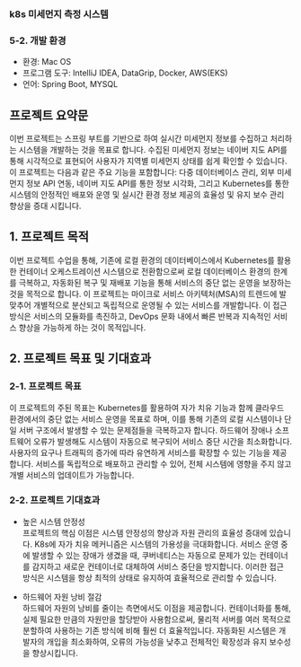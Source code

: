 
### k8s 미세먼지 측정 시스템   

### 5-2. 개발 환경
- 환경: Mac OS
- 프로그램 도구: IntelliJ IDEA, DataGrip, Docker, AWS(EKS)
- 언어: Spring Boot, MYSQL



## 프로젝트 요약문

이번 프로젝트는 스프링 부트를 기반으로 하여 실시간 미세먼지 정보를 수집하고 처리하는 시스템을 개발하는 것을 목표로 합니다. 수집된 미세먼지 정보는 네이버 지도 API를 통해 시각적으로 표현되어 사용자가 지역별 미세먼지 상태를 쉽게 확인할 수 있습니다. 이 프로젝트는 다음과 같은 주요 기능을 포함합니다: 다중 데이터베이스 관리, 외부 미세먼지 정보 API 연동, 네이버 지도 API를 통한 정보 시각화, 그리고 Kubernetes를 통한 시스템의 안정적인 배포와 운영 및 실시간 환경 정보 제공의 효율성 및 유지 보수 관리 향상을 증대 시킵니다.



## 1. 프로젝트 목적

이번 프로젝트 수업을 통해, 기존에 로컬 환경의 데이터베이스에서 Kubernetes를 활용한 컨테이너 오케스트레이션 시스템으로 전환함으로써 로컬 데이터베이스 환경의 한계를 극복하고, 자동화된 복구 및 재배포 기능을 통해 서비스의 중단 없는 운영을 보장하는 것을 목적으로 합니다. 이 프로젝트는 마이크로 서비스 아키텍처(MSA)의 트렌드에 발맞추어 개별적으로 분산되고 독립적으로 운영될 수 있는 서비스를 개발합니다. 이 접근 방식은 서비스의 모듈화를 촉진하고, DevOps 문화 내에서 빠른 반복과 지속적인 서비스 향상을 가능하게 하는 것이 목적입니다.

## 2. 프로젝트 목표 및 기대효과

### 2-1. 프로젝트 목표

이 프로젝트의 주된 목표는 Kubernetes를 활용하여 자가 치유 기능과 함께 클라우드 환경에서의 중단 없는 서비스 운영을 목표로 하며, 이를 통해 기존의 로컬 시스템이나 단일 서버 구조에서 발생할 수 있는 문제점들을 극복하고자 합니다. 하드웨어 장애나 소프트웨어 오류가 발생해도 시스템이 자동으로 복구되어 서비스 중단 시간을 최소화합니다. 사용자의 요구나 트래픽의 증가에 따라 유연하게 서비스를 확장할 수 있는 기능을 제공합니다. 서비스를 독립적으로 배포하고 관리할 수 있어, 전체 시스템에 영향을 주지 않고 개별 서비스의 업데이트가 가능합니다.

### 2-2. 프로젝트 기대효과

- 높은 시스템 안정성  
프로젝트의 핵심 이점은 시스템 안정성의 향상과 자원 관리의 효율성 증대에 있습니다. K8s에 자가 치유 메커니즘은 시스템의 가용성을 극대화합니다. 서비스 운영 중에 발생할 수 있는 장애가 생겼을 때, 쿠버네티스는 자동으로 문제가 있는 컨테이너를 감지하고 새로운 컨테이너로 대체하여 서비스 중단을 방지합니다. 이러한 접근 방식은 시스템을 항상 최적의 상태로 유지하여 효율적으로 관리할 수 있습니다.

- 하드웨어 자원 낭비 절감  
하드웨어 자원의 낭비를 줄이는 측면에서도 이점을 제공합니다. 컨테이너화를 통해, 실제 필요한 만큼의 자원만을 할당받아 사용함으로써, 물리적 서버를 여러 목적으로 분할하여 사용하는 기존 방식에 비해 훨씬 더 효율적입니다. 자동화된 시스템은 개발자의 개입을 최소화하여, 오류의 가능성을 낮추고 전체적인 확장성과 유지 보수성을 향상시킵니다.


